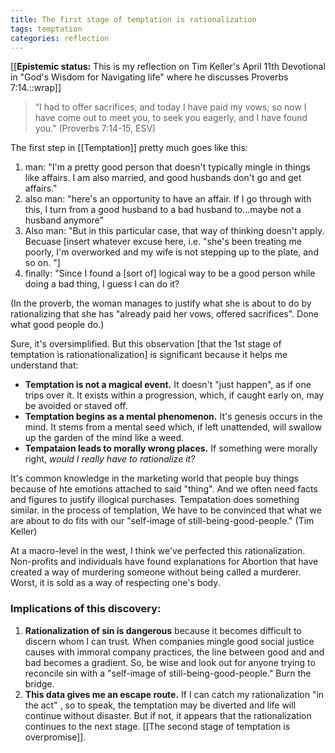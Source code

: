 ```yaml
---
title: The first stage of temptation is rationalization
tags: temptation
categories: reflection
---
```


[[**Epistemic status:** This is my reflection on Tim Keller's April 11th Devotional in "God's Wisdom for Navigating life" where he discusses Proverbs 7:14.::wrap]]

>“I had to offer sacrifices, and today I have paid my vows; so now I have come out to meet you, to seek you eagerly, and I have found you." (Proverbs 7:14-15, ESV)

The first step in [[Temptation]] pretty much goes like this:

1. man: "I'm a pretty good person that doesn't typically mingle in things like affairs. I am also married, and good husbands don't go and get affairs."
2. also man: "here's an opportunity to have an affair. If I go through with this, I turn from a good husband to a bad husband to...maybe not a husband anymore"
3. Also man: "But in this particular case, that way of thinking doesn't apply. Becuase [insert whatever excuse here, i.e. "she's been treating me poorly, I'm overworked and my wife is not stepping up to the plate, and so on. "]
4. finally: "Since I found a [sort of] logical way to be a good person while doing a bad thing, I guess I can do it?

(In the proverb, the woman manages to justify what she is about to do by rationalizing that she has "already paid her vows, offered sacrifices". Done what good people do.)

Sure, it's oversimplified. But this observation [that the 1st stage of temptation is rationationalization] is significant because it helps me understand that:

- **Temptation is not a magical event.** It doesn't "just happen", as if one trips over it. It exists within a progression, which, if caught early on, may be avoided or staved off. 
- **Temptation begins as a mental phenomenon.** It's genesis occurs in the mind. It stems from a mental seed which, if left unattended, will swallow up the garden of the mind like a weed. 
- **Tempataion leads to morally wrong places.** If something were morally right, *would I really have to rationalize it?* 

It's common knowledge in the marketing world that people buy things because of hte emotions attached to said "thing". And we often need facts and figures to justify illogical purchases. Tempatation does something similar. in the process of templation, We have to be convinced that what we are about to do fits with our "self-image of still-being-good-people." (Tim Keller)

At a macro-level in the west, I think we've perfected this rationalization. Non-profits and individuals have found explanations for Abortion that have created a way of murdering someone without being called a murderer. Worst, it is sold as a way of respecting one's body. 

### Implications of this discovery:

1. **Rationalization of sin is dangerous** because it becomes difficult to discern whom I can trust. When companies mingle good social justice causes with immoral company practices, the line between good and and bad becomes a gradient. So, be wise and look out for anyone trying to reconcile sin with a "self-image of still-being-good-people." Burn the bridge. 
2. **This data gives me an escape route.** If I can catch my rationalization "in the act" , so to speak, the temptation may be diverted and life will continue without disaster. But if not, it appears that the rationalization continues to the next stage. [[The second stage of temptation is overpromise]].
